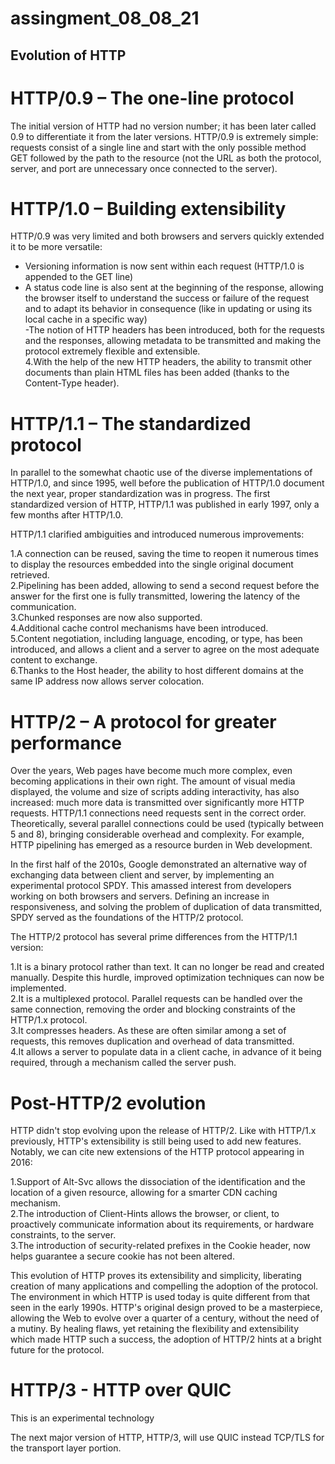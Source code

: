 # assingment_08_08_21
## Evolution of HTTP

# HTTP/0.9 – The one-line protocol
The initial version of HTTP had no version number; it has been later called 0.9 to differentiate it from the later versions. HTTP/0.9 is extremely simple: requests consist of a single line and start with the only possible method GET followed by the path to the resource (not the URL as both the protocol, server, and port are unnecessary once connected to the server).
# HTTP/1.0 – Building extensibility
HTTP/0.9 was very limited and both browsers and servers quickly extended it to be more versatile:

- Versioning information is now sent within each request (HTTP/1.0 is appended to the GET line)<br />
- A status code line is also sent at the beginning of the response, allowing the browser itself to understand the success or failure of the request and to adapt its behavior in consequence (like in updating or using its local cache in a specific way)<br />
-The notion of HTTP headers has been introduced, both for the requests and the responses, allowing metadata to be transmitted and making the protocol extremely flexible and extensible.<br />
4.With the help of the new HTTP headers, the ability to transmit other documents than plain HTML files has been added (thanks to the Content-Type header).<br />

# HTTP/1.1 – The standardized protocol
In parallel to the somewhat chaotic use of the diverse implementations of HTTP/1.0, and since 1995, well before the publication of HTTP/1.0 document the next year, proper standardization was in progress. The first standardized version of HTTP, HTTP/1.1 was published in early 1997, only a few months after HTTP/1.0.

HTTP/1.1 clarified ambiguities and introduced numerous improvements:

1.A connection can be reused, saving the time to reopen it numerous times to display the resources embedded into the single original document retrieved.<br />
2.Pipelining has been added, allowing to send a second request before the answer for the first one is fully transmitted, lowering the latency of the communication.<br />
3.Chunked responses are now also supported.<br />
4.Additional cache control mechanisms have been introduced.<br />
5.Content negotiation, including language, encoding, or type, has been introduced, and allows a client and a server to agree on the most adequate content to exchange.<br />
6.Thanks to the Host header, the ability to host different domains at the same IP address now allows server colocation.<br />

# HTTP/2 – A protocol for greater performance
Over the years, Web pages have become much more complex, even becoming applications in their own right. The amount of visual media displayed, the volume and size of scripts adding interactivity, has also increased: much more data is transmitted over significantly more HTTP requests. HTTP/1.1 connections need requests sent in the correct order. Theoretically, several parallel connections could be used (typically between 5 and 8), bringing considerable overhead and complexity. For example, HTTP pipelining has emerged as a resource burden in Web development.

In the first half of the 2010s, Google demonstrated an alternative way of exchanging data between client and server, by implementing an experimental protocol SPDY. This amassed interest from developers working on both browsers and servers. Defining an increase in responsiveness, and solving the problem of duplication of data transmitted, SPDY served as the foundations of the HTTP/2 protocol.

The HTTP/2 protocol has several prime differences from the HTTP/1.1 version:

1.It is a binary protocol rather than text. It can no longer be read and created manually. Despite this hurdle, improved optimization techniques can now be implemented.<br />
2.It is a multiplexed protocol. Parallel requests can be handled over the same connection, removing the order and blocking constraints of the HTTP/1.x protocol.<br />
3.It compresses headers. As these are often similar among a set of requests, this removes duplication and overhead of data transmitted.<br />
4.It allows a server to populate data in a client cache, in advance of it being required, through a mechanism called the server push.<br />

# Post-HTTP/2 evolution
HTTP didn't stop evolving upon the release of HTTP/2. Like with HTTP/1.x previously, HTTP's extensibility is still being used to add new features. Notably, we can cite new extensions of the HTTP protocol appearing in 2016:

1.Support of Alt-Svc allows the dissociation of the identification and the location of a given resource, allowing for a smarter CDN caching mechanism.<br />
2.The introduction of Client-Hints allows the browser, or client, to proactively communicate information about its requirements, or hardware constraints, to the server.<br />
3.The introduction of security-related prefixes in the Cookie header, now helps guarantee a secure cookie has not been altered.<br />

This evolution of HTTP proves its extensibility and simplicity, liberating creation of many applications and compelling the adoption of the protocol. The environment in which HTTP is used today is quite different from that seen in the early 1990s. HTTP's original design proved to be a masterpiece, allowing the Web to evolve over a quarter of a century, without the need of a mutiny. By healing flaws, yet retaining the flexibility and extensibility which made HTTP such a success, the adoption of HTTP/2 hints at a bright future for the protocol.

# HTTP/3 - HTTP over QUIC
This is an experimental technology

The next major version of HTTP, HTTP/3, will use QUIC instead TCP/TLS for the transport layer portion.
